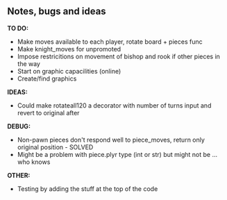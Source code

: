 ## Notes, bugs and ideas

**TO DO:**
- Make moves available to each player, rotate board + pieces func
- Make knight_moves for unpromoted
- Impose restricitions on movement of bishop and rook if other pieces in the way
- Start on graphic capacilities (online)
- Create/find graphics

**IDEAS:**
- Could make rotateall120 a decorator with number of turns input and revert to original after

**DEBUG:** 
- Non-pawn pieces don't respond well to piece_moves, return only original position - SOLVED
- Might be a problem with piece.plyr type (int or str) but might not be ... who knows

**OTHER:**
- Testing by adding the stuff at the top of the code
